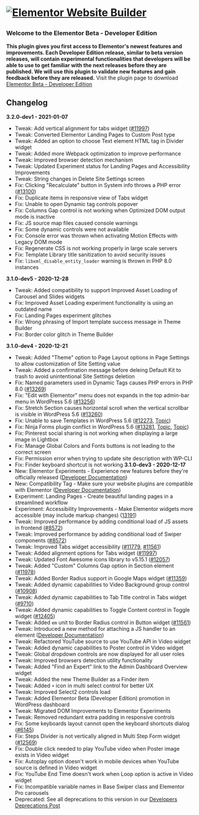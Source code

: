 # <p><a href="https://elementor.com/?utm_source=github-repo&utm_medium=link&utm_campaign=readme"><img src="https://i.imgur.com/0Guj2pn.png?1" alt="Elementor Website Builder"></a></p>
### Welcome to the Elementor Beta - Developer Edition
**This plugin gives you first access to Elementor's newest features and improvements. 
Each Developer Edition release, similar to beta version releases, will contain experimental functionalities that developers will be able to use to get familiar with the next releases before they are published. 
We will use this plugin to validate new features and gain feedback before they are released.**
Visit the plugin page to download [Elementor Beta - Developer Edition](https://wordpress.org/plugins/elementor-beta)
## Changelog
**3.2.0-dev1 - 2021-01-07**
* Tweak: Add vertical alignment for tabs widget ([#11997](https://github.com/elementor/elementor/issues/11997))
* Tweak: Converted Elementor Landing Pages to Custom Post type
* Tweak: Added an option to choose Text element HTML tag in Divider widget
* Tweak: Added more Webpack optimization to improve performance
* Tweak: Improved browser detection mechanism
* Tweak: Updated Experiment status for Landing Pages and Accessibility Improvements
* Tweak: String changes in Delete Site Settings screen
* Fix: Clicking "Recalculate" button in System info throws a PHP error ([#13100](ttps://github.com/elementor/elementor/issues/13100))
* Fix: Duplicate items in responsive view of Tabs widget
* Fix: Unable to open Dynamic tag controls popover
* Fix: Columns Gap control is not working when Optimized DOM output mode is inactive
* Fix: JS source map files caused console warnings
* Fix: Some dynamic controls were not available
* Fix: Console error was thrown when activating Motion Effects with Legacy DOM mode
* Fix: Regenerate CSS is not working properly in large scale servers
* Fix: Template Library title sanitization to avoid security issues
* Fix: `libxml_disable_entity_loader` warning is thrown in PHP 8.0 instances

**3.1.0-dev5 - 2020-12-28**
* Tweak: Added compatibility to support Improved Asset Loading of Carousel and Slides widgets
* Fix: Improved Asset Loading experiment functionality is using an outdated name
* Fix: Landing Pages experiment glitches
* Fix: Wrong phrasing of Import template success message in Theme Builder
* Fix: Border color glitch in Theme Builder

**3.1.0-dev4 - 2020-12-21**
* Tweak: Added "Theme" option to Page Layout options in Page Settings to allow customization of Site Setting value
* Tweak: Added a confirmation message before deleing Default Kit to trash to avoid unintentional Site Settings deletion
* Fix: Named parameters used in Dynamic Tags causes PHP errors in PHP 8.0 ([#13269](https://github.com/elementor/elementor/issues/13269))
* Fix: "Edit with Elementor" menu does not expands in the top admin-bar menu in WordPress 5.6 ([#13256](https://github.com/elementor/elementor/issues/13256))
* Fix: Stretch Section causes horizontal scroll when the vertical scrollbar is visible in WordPress 5.6 ([#13260](https://github.com/elementor/elementor/issues/13260))
* Fix: Unable to save Templates in WordPress 5.6 ([#12273](https://github.com/elementor/elementor/issues/12273), [Topic](https://wordpress.org/support/topic/save-the-template-and-page-builder-loding/))
* Fix: Ninja Forms plugin conflict in WordPress 5.6 ([#13281](https://github.com/elementor/elementor/issues/13281), [Topic](https://wordpress.org/support/topic/elementor-ninja-forms-bug/), [Topic](https://wordpress.org/support/topic/elementor-bug-ninja-forms/))
* Fix: Pinterest social sharing is not working when displaying a large image in Lightbox
* Fix: Manage Global Colors and Fonts buttons is not leading to the correct screen
* Fix: Permission error when trying to update site description with WP-CLI
* Fix: Finder keyboard shortcut is not working
**3.1.0-dev3 - 2020-12-17**
* New: Elementor Experiments - Experience new features before they're officially released ([Developer Documentation](https://developers.elementor.com/elementor-experiments/))
* New: Compatibility Tag - Make sure your website plugins are compatible with Elementor ([Developer Documentation](https://developers.elementor.com/compatibility-tag/))
* Experiment: Landing Pages - Create beautiful landing pages in a streamlined workflow
* Experiment: Accessibility Improvements - Make Elementor widgets more accessible (may include markup changes) ([13191](https://github.com/elementor/elementor/issues/13191))
* Tweak: Improved performance by adding conditional load of JS assets in frontend ([#8572](https://github.com/elementor/elementor/issues/8572))
* Tweak: Improved performance by adding conditional load of Swiper components ([#8572](https://github.com/elementor/elementor/issues/8572))
* Tweak: Improved Tabs widget accessibility ([#11779](https://github.com/elementor/elementor/issues/11779), [#11561](https://github.com/elementor/elementor/issues/11561))
* Tweak: Added alignment options for Tabs widget ([#11997](https://github.com/elementor/elementor/issues/11997))
* Tweak: Updated Font Awesome icons library to v5.15.1 ([#12057](https://github.com/elementor/elementor/issues/12057))
* Tweak: Added "Custom" Columns Gap option in Section element ([#11978](https://github.com/elementor/elementor/issues/11978))
* Tweak: Added Border Radius support in Google Maps widget ([#11359](https://github.com/elementor/elementor/issues/11359))
* Tweak: Added dynamic capabilities to Video Background group control ([#10908](https://github.com/elementor/elementor/issues/10908))
* Tweak: Added dynamic capabilities to Tab Title control in Tabs widget ([#9710](https://github.com/elementor/elementor/issues/9710))
* Tweak: Added dynamic capabilities to Toggle Content control in Toggle widget ([#12405](https://github.com/elementor/elementor/issues/12405))
* Tweak: Added `em` unit to Border Radius control in Button widget ([#11561](https://github.com/elementor/elementor/issues/11561))
* Tweak: Introduced a new method for attaching a JS handler to an element ([Developer Documentation](https://developers.elementor.com/new-method-attaching-a-js-handler))
* Tweak: Refactored YouTube source to use YouTube API in Video widget
* Tweak: Added dynamic capabilities to Poster control in Video widget
* Tweak: Global dropdown controls are now displayed for all user roles
* Tweak: Improved browsers detection utility functionality
* Tweak: Added "Find an Expert" link to the Admin Dashboard Overview widget
* Tweak: Added the new Theme Builder as a Finder item
* Tweak: Added `+` icon in multi select control for better UX
* Tweak: Improved Select2 controls load
* Tweak: Added Elementor Beta (Developer Edition) promotion in WordPress dashboard
* Tweak: Migrated DOM Improvements to Elementor Experiments
* Tweak: Removed redundant extra padding in responsive controls
* Fix: Some keyboards layout cannot open the keyboard shortcuts dialog ([#6145](https://github.com/elementor/elementor/issues/6145))
* Fix: Steps Divider is not vertically aligned in Multi Step Form widget  ([#12569](https://github.com/elementor/elementor/issues/12569))
* Fix: Double click needed to play YouTube video when Poster image exists in Video widget
* Fix: Autoplay option doesn't work in mobile devices when YouTube source is defined in Video widget
* Fix: YouTube End Time doesn't work when Loop option is active in Video widget
* Fix: Incompatible variable names in Base Swiper class and Elementor Pro carousels
* Deprecated: See all deprecations to this version in our [Developers Deprecations Post](https://developers.elementor.com/v3-1-planned-deprecations/)
